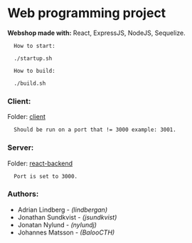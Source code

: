 Web programming project
=====

**Webshop made with:** React, ExpressJS, NodeJS, Sequelize.

```
  How to start:

  ./startup.sh

  How to build:

  ./build.sh
```


### Client:
Folder: [client](client/)
```
  Should be run on a port that != 3000 example: 3001.
```

### Server:
Folder: [react-backend](react-backend/)
```
  Port is set to 3000.
```

### Authors:
- Adrian Lindberg  - _(lindbergan)_
- Jonathan Sundkvist  - _(jsundkvist)_
- Jonatan Nylund  - _(nylundj)_
- Johannes Matsson  - _(BalooCTH)_

